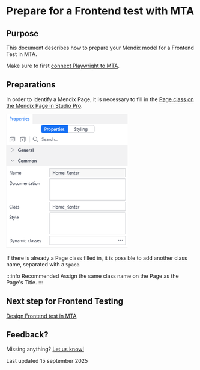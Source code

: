# Prepare for a Frontend test with MTA

## Purpose 

This document describes how to prepare your Mendix model for a Frontend Test in MTA.

Make sure to first [connect Playwright to MTA](../../installation/install-playwright-browser).

## Preparations

In order to identify a Mendix Page, it is necessary to fill in the [Page class on the Mendix Page in Studio Pro](https://docs.mendix.com/refguide/common-widget-properties/#class). 

![Example Page class in Page properties](../images/page-class.png)

If there is already a Page class filled in, it is possible to add another class name, separated with a `Space`.

:::info Recommended
Assign the same class name on the Page as the Page's Title. 
:::


## Next step for Frontend Testing

[Design Frontend test in MTA](../design-tests/frontend-test-structure-in-mta)


## Feedback?
Missing anything? [Let us know!](mailto:support@menditect.com)

Last updated 15 september 2025